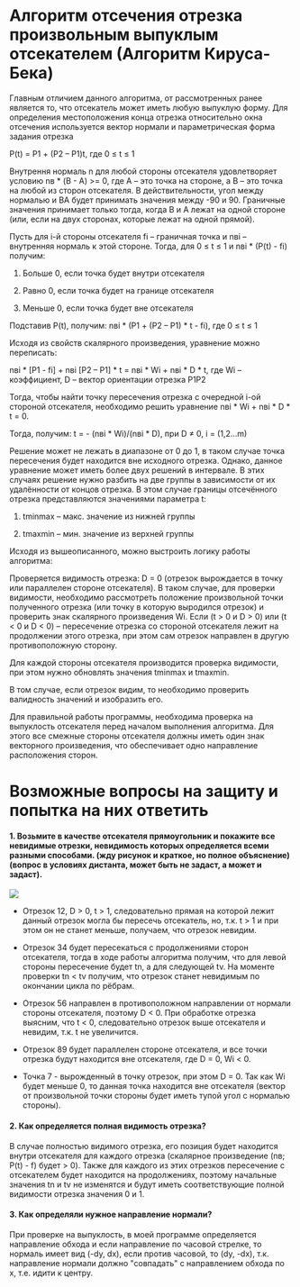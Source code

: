 # Алгоритм отсечения отрезка произвольным выпуклым отсекателем (Алгоритм Кируса-Бека)

Главным отличием данного алгоритма, от рассмотренных ранее является то, что отсекатель может иметь любую выпуклую форму. Для определения местоположения конца отрезка относительно окна отсечения используется вектор нормали и параметрическая форма задания отрезка 

P(t) = P1 + (P2 – P1)t, где  0 ≤ t ≤ 1

Внутрення нормаль n для любой стороны отсекателя удовлетворяет условию nв * (B - A) >= 0, где A – это точка на стороне, а B – это точка на любой из сторон отсекателя. В действительности, угол между нормалью и BA будет принимать значения между -90 и 90. Граничные значения принимает только тогда, когда B и A лежат на одной стороне (или, если на двух сторонах, которые лежат на одной прямой).

Пусть для i-й стороны отсекателя fi – граничная точка и nвi – внутренняя нормаль к этой стороне. Тогда, для 0 ≤ t ≤ 1 и nвi * (P(t) - fi) получим:

1. Больше 0, если точка будет внутри отсекателя

2. Равно 0, если точка будет на границе отсекателя

3. Меньше 0, если точка будет вне отсекателя

Подставив P(t), получим: nвi * (P1 + (P2 – P1) * t - fi), где 0 ≤ t ≤ 1

Исходя из свойств скалярного произведения, уравнение можно переписать:

nвi * [P1 - fi] + nвi [P2 – P1] * t = nвi * Wi + nвi * D * t, где Wi – коэффициент, D – вектор ориентации отрезка P1P2

Тогда, чтобы найти точку пересечения отрезка с очередной i-ой стороной отсекателя, необходимо решить уравнение nвi * Wi + nвi * D * t = 0. 

Тогда, получим: t = - (nвi * Wi)/(nвi * D), при D ≠ 0, i = (1,2…m)

Решение может не лежать в диапазоне от 0 до 1, в таком случае точка пересечения будет находится вне исходного отрезка. Однако, данное уравнение может иметь более двух решений в интервале. В этих случаях решение нужно разбить на две группы в зависимости от их удалённости от концов отрезка. В этом случае границы отсечённого отрезка представляются значениями параметра t:

1. tminmax – макс. значение из нижней группы

2. tmaxmin – мин. значение из верхней группы

Исходя из вышеописанного, можно выстроить логику работы алгоритма:

Проверяется видимость отрезка: D = 0 (отрезок вырождается в точку или параллелен стороне отсекателя). В таком случае, для проверки видимости, необходимо рассмотреть положение произвольной точки полученного отрезка (или точку в которую выродился отрезок) и проверить знак скалярного произведения Wi. Если  (t > 0 и D > 0) или (t < 0 и D < 0) – пересечение отрезка со стороной отсекателя лежит на продолжении этого отрезка, при этом сам отрезок  направлен в другую противоположную сторону. 

Для каждой стороны отсекателя производится проверка видимости, при этом нужно обновлять значения tminmax и tmaxmin. 

В том случае, если отрезок видим, то необходимо проверить валидность значений и изобразить его. 

Для правильной работы программы, необходима проверка на выпуклость отсекателя перед началом выполнения алгоритма. Для этого все смежные стороны отсекателя должны иметь один знак векторного произведения, что обеспечивает одно направление расположения сторон.  

# Возможные вопросы на защиту и попытка на них ответить

#### 1. Возьмите в качестве отсекателя прямоугольник и покажите все невидимые отрезки, невидимость которых определяется всеми разными способами. (жду рисунок и краткое, но полное объяснение) (вопрос в условиях дистанта, может быть не задаст, а может и задаст).

![](https://sun9-4.userapi.com/BEMXCtY5DsvMIy5ESfYw2sGQqbZKry6ptahlzA/WI_2NcA2yKA.jpg)

- Отрезок 12, D > 0, t > 1, следовательно прямая на которой лежит данный отрезок могла бы пересечь отсекатель, но, т.к. t > 1 и при этом он не станет меньше, получаем, что отрезок невидим.

- Отрезок 34 будет пересекаться с продолжениями сторон отсекателя, тогда в ходе работы алгоритма получим, что для левой стороны пересечение будет tn, а для следующей tv. На моменте проверки tn < tv получим, что отрезок станет невидимым по окончании цикла по рёбрам.

- Отрезок 56 направлен в противоположном направлении от нормали стороны отсекателя, поэтому D < 0. При обработке отрезка выясним, что t < 0, следовательно отрезок выше отсекателя и невидим, т.к. t не увеличится.

- Отрезок 89 будет параллелен стороне отсекателя, и все точки отрезка будут находится вне отсекателя, где D = 0, Wi < 0.

- Точка 7 - вырожденный в точку отрезок, при этом D = 0. Так как Wi будет меньше 0, то данная точка находится вне отсекателя (вектор от произвольной точки стороны будет иметь тупой угол с нормалью стороны).

#### 2. Как определяется полная видимость отрезка?

В случае полностью видимого отрезка, его позиция будет находится внутри отсекателя для каждого отрезка (скалярное произведение (nв; P(t) - f) будет > 0). Также для каждого из этих отрезков пересечение с отсекателем будет находится на продолжениях, поэтому начальные значения tn и tv не изменятся и будут иметь соответствующие полной видимости отрезка значения 0 и 1.

#### 3. Как определяли нужное направление нормали?

При проверке на выпуклость, в моей программе определяется направление обхода и если направление по часовой стрелке, то нормаль имеет вид (-dy, dx), если против часовой, то (dy, -dx), т.к. направление нормали должно "совпадать" с направлением обхода по x, т.е. идити к центру.
